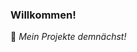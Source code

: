 ### Willkommen! <br>


🔭 <i> Mein Projekte demnächst! </i> <br>

   
<!--
**ryanwilliamske/ryanwilliamske** is a ✨ _special_ ✨ repository because its `README.md` (this file) appears on your GitHub profile.

-->
